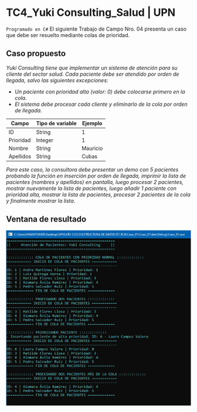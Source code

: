 # TC4_Yuki Consulting_Salud | UPN    

`Programado en C#`
El siguiente Trabajo de Campo Nro. 04 presenta un caso que debe ser resuelto mediante colas de prioridad.    

## Caso propuesto    

*Yuki Consulting tiene que implementar un sistema de atención para su cliente del sector salud. Cada paciente debe ser atendido por orden de llegada, salvo las siguientes 
excepciones:*    

* *Un paciente con prioridad alta (valor: 0) debe colocarse primero en la cola.* 
* *El sistema debe procesar cada cliente y eliminarlo de la cola por orden de llegada.*    

| Campo      | Tipo de variable | Ejemplo           |
|------------|------------------|-------------------|
| ID         | String           | 1                 |
| Prioridad  | Integer          | 1                 |  
| Nombre     | String           | Mauricio          |
| Apellidos  | String           | Cubas             |  

*Para este caso, la consultora debe presentar un demo con 5 pacientes probando la función en inserción por orden de llegada, imprimir la lista de pacientes (nombres y 
apellidos) en pantalla, luego procesar 2 pacientes, mostrar nuevamente la lista de pacientes, luego añadir 1 paciente con prioridad alta, mostrar la lista de pacientes, 
procesar 2 pacientes de la cola y finalmente mostrar la lista.*    

## Ventana de resultado    

![Ventana de resultado](https://github.com/jsalvadorz/loading-images/raw/main/TC4_print.png)
